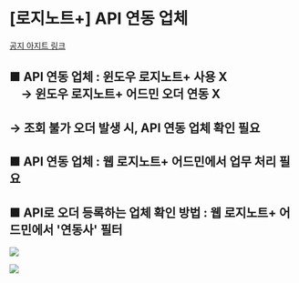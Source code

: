 # [로지노트+] API 연동 업체

[공지 아지트 링크](https://ext.agit.in/g/300083464/wall/401447977#comment_panel_402249921)

■ API 연동 업체 : 윈도우 로지노트+ 사용 X                              → 윈도우 로지노트+ 어드민 오더 연동 X
---------------------------------------------------------------------------------

→ 조회 불가 오더 발생 시, API 연동 업체 확인 필요
--------------------------------

■ API 연동 업체 : 웹 로지노트+ 어드민에서 업무 처리 필요
------------------------------------

■ API로 오더 등록하는 업체 확인 방법 : 웹 로지노트+ 어드민에서 '연동사' 필터
------------------------------------------------

![](https://kakaomobilitysupport.zendesk.com/hc/article_attachments/33279425855641)

![](https://kakaomobilitysupport.zendesk.com/hc/article_attachments/35373205675801)
